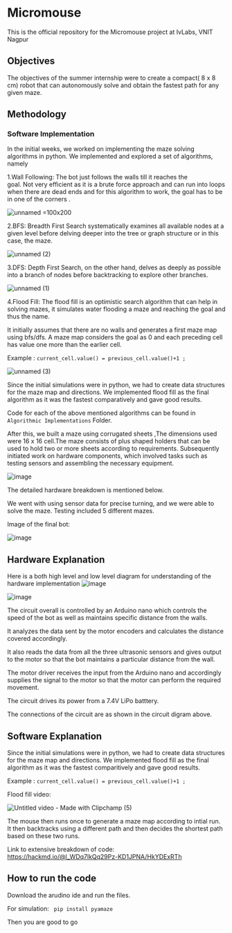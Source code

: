 # Micromouse
This is the official repository for the Micromouse project at IvLabs, VNIT Nagpur

## Objectives
The objectives of the summer internship were to create a compact( 8 x 8 cm) robot that can autonomously solve and obtain the fastest path for any given maze. 

## Methodology

### Software Implementation
In the initial weeks, we worked on implementing the maze solving algorithms in python. We implemented and explored a set of algorithms, namely

1.Wall Following:
    The bot just follows the walls till it reaches the  
    goal. Not very efficient as it is a brute force approach  and can run into loops 
    when there are dead ends and for this algorithm to work, the goal has to be in one of the corners .

![unnamed](https://github.com/ChinmayK0607/Micromouse/assets/114411195/c75196c7-b359-4f6c-813e-1bdc06cc3916) =100x200



2.BFS:
    Breadth First Search systematically examines all available nodes at a given level before delving deeper into the tree or graph structure or in this case, the maze.

![unnamed (2)](https://github.com/ChinmayK0607/Micromouse/assets/114411195/5c1c0090-bf98-4234-b390-1e8a5d37e98b)


3.DFS:
Depth First Search, on the other hand, delves as deeply as possible into a branch of nodes before backtracking to explore other branches.

![unnamed (1)](https://github.com/ChinmayK0607/Micromouse/assets/114411195/9875c933-78fc-4c69-aba6-03c77bc93ab8)


4.Flood Fill:
The flood fill is an optimistic search algorithm that can help in solving mazes, it simulates water flooding a maze and reaching the goal and thus the name. 

It initially assumes that there are no walls and generates a first maze map using bfs/dfs. A maze map considers the goal as 0 and each preceding cell has value one more than the earlier cell.

Example : ``` current_cell.value() = previous_cell.value()+1 ; ```


![unnamed (3)](https://github.com/ChinmayK0607/Micromouse/assets/114411195/fdd92060-7501-4717-bc51-6b367a332059)

Since the initial simulations were in python, we had to create data structures for the maze map and directions. We implemented flood fill as the final algorithm as it was the fastest comparatively and gave good results.

Code for each of the above mentioned algorithms can be found in ```Algorithmic Implementations``` Folder.

After this, we built a maze using corrugated sheets ,The dimensions used were 16 x 16 cell.The maze consists of  plus shaped holders that can be used to hold two or more sheets according to requirements.
Subsequently initiated work on hardware components, which involved tasks such as testing sensors and assembling the necessary equipment.

![image](https://github.com/ChinmayK0607/Micromouse/assets/114411195/ae7f2db2-d7bf-4d09-bff6-167788ed4e04)


The detailed hardware breakdown is mentioned below. 

We went with using sensor data for precise turning, and we were able to solve the maze.
Testing included 5 different mazes.

Image of the final bot:


![image](https://github.com/ChinmayK0607/Micromouse/assets/114411195/ec0dbd74-119c-4425-928d-b187f86c4505)


## Hardware Explanation
Here is a both high level and low level diagram for understanding of the hardware implementation
![image](https://github.com/ChinmayK0607/Micromouse/assets/114411195/6be8035b-0604-475b-956f-26d8a51b0aa2)

![image](https://github.com/ChinmayK0607/Micromouse/assets/114411195/b1fa66ec-f1b0-48fe-924e-58f44655b7bf)


The circuit overall is controlled by an Arduino nano which controls the speed of the bot as well as maintains specific distance from the walls. 

It analyzes the data sent by the motor encoders and calculates the distance covered accordingly. 

It also reads the data from all the three ultrasonic sensors and gives output to the motor so that the bot maintains a particular distance from the wall.

The motor driver receives the input from the Arduino nano and accordingly supplies the signal to the motor so that the motor can perform the required movement.

The circuit drives its power from a 7.4V LiPo batttery.

The connections of the circuit are as shown in the circuit digram above.


## Software Explanation

Since the initial simulations were in python, we had to create data structures for the maze map and directions. We implemented flood fill as the final algorithm as it was the fastest comparitively and gave good results.

Example : ``` current_cell.value() = previous_cell.value()+1 ; ```

Flood fill video:

![Untitled video - Made with Clipchamp (5)](https://github.com/ChinmayK0607/Micromouse/assets/114411195/2238fc76-befa-4fdc-a332-68aed780f492)




The mouse then runs once to generate a maze map according to intial run.
It then backtracks using a different path and then decides the shortest path based on these two runs.

Link to extensive breakdown of code: https://hackmd.io/@l_WDq7lkQq29Pz-KD1JPNA/HkYDExRTh


## How to run the code
Download the arudino ide and run the files.

For simulation:
``` pip install pyamaze```

Then you are good to go
